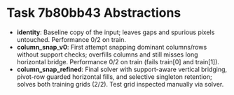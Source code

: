 # Task 7b80bb43 Abstractions

- **identity**: Baseline copy of the input; leaves gaps and spurious pixels untouched. Performance 0/2 on train.
- **column_snap_v0**: First attempt snapping dominant columns/rows without support checks; overfills columns and still misses long horizontal bridge. Performance 0/2 on train (fails train[0] and train[1]).
- **column_snap_refined**: Final solver with support-aware vertical bridging, pivot-row guarded horizontal fills, and selective singleton retention; solves both training grids (2/2). Test grid inspected manually via solver.
